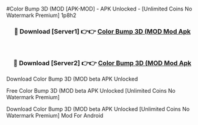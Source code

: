 #Color Bump 3D (MOD [APK-MOD] - APK Unlocked - [Unlimited Coins No Watermark Premium] 1p8h2



<div align="center">

<h3>🔴 Download [Server1] 👉👉 <a href="https://momento.my/?title=Color_Bump_3D_(MOD">Color Bump 3D (MOD Mod Apk</a></h3><br>

<h3>🔴 Download [Server2] 👉👉 <a href="https://momento.my/?title=Color_Bump_3D_(MOD">Color Bump 3D (MOD Mod Apk</a></h3>
</div>



Download Color Bump 3D (MOD beta APK Unlocked

Free Color Bump 3D (MOD beta APK Unlocked [Unlimited Coins No Watermark Premium]

Download Color Bump 3D (MOD beta APK Unlocked [Unlimited Coins No Watermark Premium] Mod For Android

